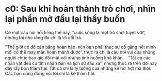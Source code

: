 # c0: Sau khi hoàn thành trò chơi, nhìn lại phần mở đầu lại thấy buồn
Có một câu nói <copy-paste> nổi tiếng thế này, “cuộc sống là một trò chơi tuyệt vời”, nhưng tôi cho rằng đó chỉ là lời dối trá.

“Thế giới có độ cân bằng hoàn hảo, nên bạn phải thực sự cố gắng hết mình mới có thể may mắn hoàn thành được”, thực ra chỉ là câu nói vui của những người chưa bao giờ đối mặt với những tình huống khó khăn.　“Tất cả các nhân vật đều có tính nhân bản và lịch sử sâu xa”, nhưng thực ra trên đời này đầy rẫy bọn thảm hại. Tất cả chỉ là lý tưởng của những kẻ hời hợt mà thôi. Các bạn cũng đừng nói tôi chỉ là kẻ thảm hại.